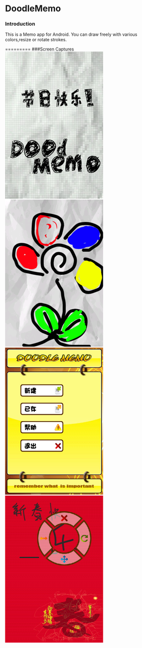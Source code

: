 DoodleMemo
==========
### Introduction

This is a Memo app for Android. You can draw freely with various colors,resize or rotate strokes. 

=========
###Screen Captures
![demonstration](https://raw.githubusercontent.com/drinking/DoodleMemo/master/captures/pic1.jpg)
![demonstration](https://raw.githubusercontent.com/drinking/DoodleMemo/master/captures/pic2.png)
![demonstration](https://raw.githubusercontent.com/drinking/DoodleMemo/master/captures/pic3.jpg)
![demonstration](https://raw.githubusercontent.com/drinking/DoodleMemo/master/captures/pic4.jpg)
